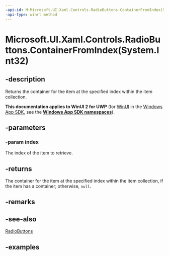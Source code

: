 ```yaml
---
-api-id: M:Microsoft.UI.Xaml.Controls.RadioButtons.ContainerFromIndex(System.Int32)
-api-type: winrt method
---
```


# Microsoft.UI.Xaml.Controls.RadioButtons.ContainerFromIndex(System.Int32)

<!--
public Windows.UI.Xaml.UIElement ContainerFromIndex (int index);
-->

## -description

Returns the container for the item at the specified index within the item collection.

**This documentation applies to WinUI 2 for UWP** (for [WinUI](/windows/apps/winui/winui3/) in the [Windows App SDK](/windows/apps/windows-app-sdk/), see the **[Windows App SDK namespaces](/windows/windows-app-sdk/api/winrt/)**).

## -parameters

### -param index

The index of the item to retrieve.

## -returns

The container for the item at the specified index within the item collection, if the item has a container; otherwise, `null`.

## -remarks

## -see-also

[RadioButtons](radiobuttons.md)

## -examples

